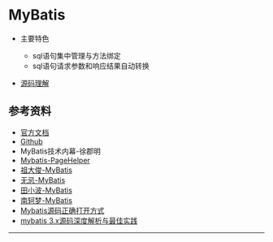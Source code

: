 #   MyBatis

-   主要特色
    -   sql语句集中管理与方法绑定
    -   sql语句请求参数和响应结果自动转换


-   [源码理解](source/README.md)



##  参考资料
-   [官方文档](http://www.mybatis.org/mybatis-3/zh/index.html)
-   [Github](https://github.com/mybatis/mybatis-3)
-   MyBatis技术内幕-徐郡明
-   [Mybatis-PageHelper](https://github.com/pagehelper/Mybatis-PageHelper)
-   [祖大俊-MyBatis](https://my.oschina.net/zudajun?tab=newest&catalogId=3532897)
-   [无忌-MyBatis](https://my.oschina.net/wenjinglian?tab=newest&catalogId=3686354)
-   [田小波-MyBatis](https://www.tianxiaobo.com/categories/java-framework/mybatis/)
-   [南轲梦-MyBatis](https://www.cnblogs.com/dongying/tag/Mybatis%E6%B7%B1%E5%85%A5%E6%B5%85%E5%87%BA%E7%B3%BB%E5%88%97/)
-   [Mybatis源码正确打开方式](https://www.cnblogs.com/dw-haung/p/10051250.html)
-   [mybatis 3.x源码深度解析与最佳实践](https://www.cnblogs.com/zhjh256/p/8512392.html)

----